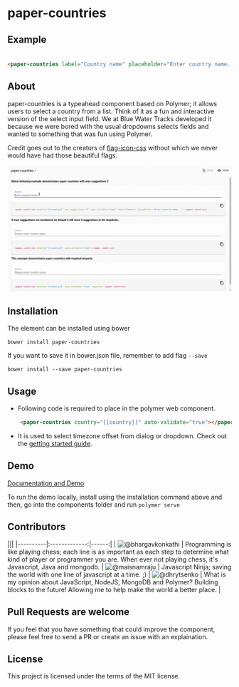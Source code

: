 # paper-countries

## Example 

<!--
```
<custom-element-demo>
  <template>
    <script src="../webcomponentsjs/webcomponents-lite.js"></script>
    <link rel="import" href="paper-countries.html">
    <next-code-block></next-code-block>
  </template>
</custom-element-demo>
```
-->
```html

<paper-countries label="Country name" placeholder="Enter country name..."></paper-countries>
```

## About
 paper-countries is a typeahead component based on Polymer; it allows users to select a country from a list. Think of it as a fun and interactive version of the select input field. We at Blue Water Tracks developed it because we were bored with the usual dropdowns selects fields and wanted to something that was fun using Polymer.

 Credit goes out to the creators of [flag-icon-css](https://github.com/lipis/flag-icon-css) without which we never would have had those beautiful flags.

![paper-countries](paper-countries.gif)

## Installation

The element can be installed using bower

    bower install paper-countries

If you want to save it in bower.json file, remember to add flag `--save`

	bower install --save paper-countries

## Usage

- Following code is required to place in the polymer web component.
```html
	<paper-countries country="[[country]]" auto-validate="true"></paper-countries>
```		
- It is used to select timezone offset from dialog or dropdown.
Check out the [getting started guide](http://bluewatertracks.github.io/paper-contries/components/paper-countries).

## Demo

[Documentation and Demo](http://bluewatertracks.github.io/paper-countries/components/paper-countries/)

To run the demo locally, install using the installation command above and  then, go into the components folder and run ```polymer serve```    

## Contributors

|||
|----------|:-------------:|------:|
| ![@bhargavkonkathi](https://avatars2.githubusercontent.com/u/24550636?v=3&u=ddd3f64f6888100d6eebd283768b61dabc6f495d&s=80) |  Programming is like playing chess; each line is as important as each step to determine what kind of player or programmer you are. When ever not playing chess, it's Javascript, Java and mongodb.
| ![@maisnamraju](https://avatars2.githubusercontent.com/u/2786378?v=3&s=80) |  Javascript Ninja; saving the world with one line of javascript at a time. ;) 
| ![@dhrytsenko](https://avatars0.githubusercontent.com/u/12988041?v=3&s=80) | What is my opinion about JavaScript, NodeJS, MongoDB and Polymer? Building blocks to the future! Allowing me to help make the world a better place.
|



## Pull Requests are welcome
If you feel that you have something that could improve the component, please feel free to send a PR or create an issue with an explaination.

## License

This project is licensed under the terms of the MIT license.
